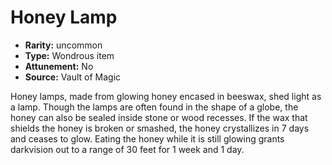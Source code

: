 
# Honey Lamp

* **Rarity:** uncommon
* **Type:** Wondrous item
* **Attunement:** No
* **Source:** Vault of Magic


Honey lamps, made from glowing honey encased in beeswax, shed light as a lamp. Though the lamps are often found in the shape of a globe, the honey can also be sealed inside stone or wood recesses. If the wax that shields the honey is broken or smashed, the honey crystallizes in 7 days and ceases to glow. Eating the honey while it is still glowing grants darkvision out to a range of 30 feet for 1 week and 1 day.
